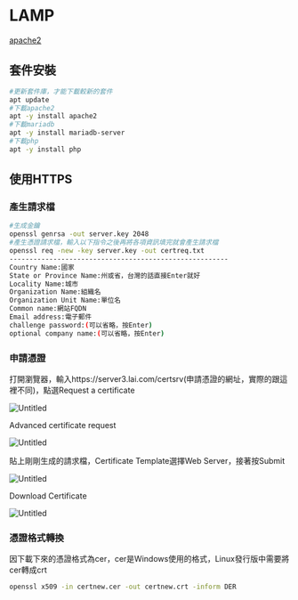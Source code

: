 # LAMP

[apache2](LAMP%202b37d5f32a5f4eaa978e273cc84a89e1/apache2%2088fdcf933d734236b5c2c1b6247720fb.md)

## 套件安裝

```bash
#更新套件庫，才能下載較新的套件
apt update
#下載apache2
apt -y install apache2 
#下載mariadb
apt -y install mariadb-server
#下載php
apt -y install php
```

## 使用HTTPS

### 產生請求檔

```bash
#生成金鑰
openssl genrsa -out server.key 2048
#產生憑證請求檔，輸入以下指令之後再將各項資訊填完就會產生請求檔
openssl req -new -key server.key -out certreq.txt
-------------------------------------------------------
Country Name:國家
State or Province Name:州或省，台灣的話直接Enter就好
Locality Name:城市
Organization Name:組織名
Organization Unit Name:單位名
Common name:網站FQDN
Email address:電子郵件
challenge password:(可以省略，按Enter)
optional company name:(可以省略，按Enter)
```

### 申請憑證

打開瀏覽器，輸入https://server3.lai.com/certsrv(申請憑證的網址，實際的跟這裡不同)，點選Request a certificate

![Untitled](Nginx%20d7f5c7fc40134c1dbd202ace2ecf7055/Untitled.png)

Advanced certificate request

![Untitled](Nginx%20d7f5c7fc40134c1dbd202ace2ecf7055/Untitled%201.png)

貼上剛剛生成的請求檔，Certificate Template選擇Web Server，接著按Submit

![Untitled](Nginx%20d7f5c7fc40134c1dbd202ace2ecf7055/Untitled%202.png)

Download Certificate

![Untitled](Nginx%20d7f5c7fc40134c1dbd202ace2ecf7055/Untitled%203.png)

### 憑證格式轉換

因下載下來的憑證格式為cer，cer是Windows使用的格式，Linux發行版中需要將cer轉成crt

```bash
openssl x509 -in certnew.cer -out certnew.crt -inform DER
```
